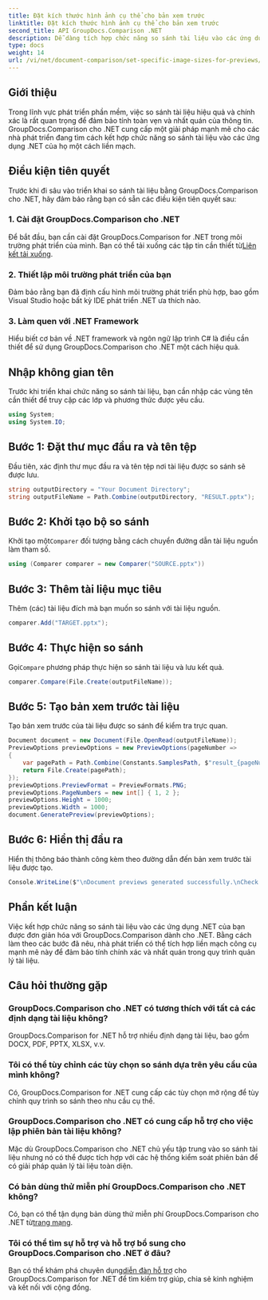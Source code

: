 ```yaml
---
title: Đặt kích thước hình ảnh cụ thể cho bản xem trước
linktitle: Đặt kích thước hình ảnh cụ thể cho bản xem trước
second_title: API GroupDocs.Comparison .NET
description: Dễ dàng tích hợp chức năng so sánh tài liệu vào các ứng dụng .NET của bạn với GroupDocs.Comparison cho .NET.
type: docs
weight: 14
url: /vi/net/document-comparison/set-specific-image-sizes-for-previews/
---
```

## Giới thiệu
Trong lĩnh vực phát triển phần mềm, việc so sánh tài liệu hiệu quả và chính xác là rất quan trọng để đảm bảo tính toàn vẹn và nhất quán của thông tin. GroupDocs.Comparison cho .NET cung cấp một giải pháp mạnh mẽ cho các nhà phát triển đang tìm cách kết hợp chức năng so sánh tài liệu vào các ứng dụng .NET của họ một cách liền mạch.
## Điều kiện tiên quyết
Trước khi đi sâu vào triển khai so sánh tài liệu bằng GroupDocs.Comparison cho .NET, hãy đảm bảo rằng bạn có sẵn các điều kiện tiên quyết sau:
### 1. Cài đặt GroupDocs.Comparison cho .NET
 Để bắt đầu, bạn cần cài đặt GroupDocs.Comparison for .NET trong môi trường phát triển của mình. Bạn có thể tải xuống các tập tin cần thiết từ[Liên kết tải xuống](https://releases.groupdocs.com/comparison/net/).
### 2. Thiết lập môi trường phát triển của bạn
Đảm bảo rằng bạn đã định cấu hình môi trường phát triển phù hợp, bao gồm Visual Studio hoặc bất kỳ IDE phát triển .NET ưa thích nào.
### 3. Làm quen với .NET Framework
Hiểu biết cơ bản về .NET framework và ngôn ngữ lập trình C# là điều cần thiết để sử dụng GroupDocs.Comparison cho .NET một cách hiệu quả.

## Nhập không gian tên
Trước khi triển khai chức năng so sánh tài liệu, bạn cần nhập các vùng tên cần thiết để truy cập các lớp và phương thức được yêu cầu.
```csharp
using System;
using System.IO;
```
## Bước 1: Đặt thư mục đầu ra và tên tệp
Đầu tiên, xác định thư mục đầu ra và tên tệp nơi tài liệu được so sánh sẽ được lưu.
```csharp
string outputDirectory = "Your Document Directory";
string outputFileName = Path.Combine(outputDirectory, "RESULT.pptx");
```
## Bước 2: Khởi tạo bộ so sánh
 Khởi tạo một`Comparer` đối tượng bằng cách chuyển đường dẫn tài liệu nguồn làm tham số.
```csharp
using (Comparer comparer = new Comparer("SOURCE.pptx"))
```
## Bước 3: Thêm tài liệu mục tiêu
Thêm (các) tài liệu đích mà bạn muốn so sánh với tài liệu nguồn.
```csharp
comparer.Add("TARGET.pptx");
```
## Bước 4: Thực hiện so sánh
 Gọi`Compare` phương pháp thực hiện so sánh tài liệu và lưu kết quả.
```csharp
comparer.Compare(File.Create(outputFileName));
```
## Bước 5: Tạo bản xem trước tài liệu
Tạo bản xem trước của tài liệu được so sánh để kiểm tra trực quan.
```csharp
Document document = new Document(File.OpenRead(outputFileName));
PreviewOptions previewOptions = new PreviewOptions(pageNumber =>
{
    var pagePath = Path.Combine(Constants.SamplesPath, $"result_{pageNumber}.png");
    return File.Create(pagePath);
});
previewOptions.PreviewFormat = PreviewFormats.PNG;
previewOptions.PageNumbers = new int[] { 1, 2 };
previewOptions.Height = 1000;
previewOptions.Width = 1000;
document.GeneratePreview(previewOptions);
```
## Bước 6: Hiển thị đầu ra
Hiển thị thông báo thành công kèm theo đường dẫn đến bản xem trước tài liệu được tạo.
```csharp
Console.WriteLine($"\nDocument previews generated successfully.\nCheck output in {outputDirectory}.");
```

## Phần kết luận
Việc kết hợp chức năng so sánh tài liệu vào các ứng dụng .NET của bạn được đơn giản hóa với GroupDocs.Comparison dành cho .NET. Bằng cách làm theo các bước đã nêu, nhà phát triển có thể tích hợp liền mạch công cụ mạnh mẽ này để đảm bảo tính chính xác và nhất quán trong quy trình quản lý tài liệu.
## Câu hỏi thường gặp
### GroupDocs.Comparison cho .NET có tương thích với tất cả các định dạng tài liệu không?
GroupDocs.Comparison for .NET hỗ trợ nhiều định dạng tài liệu, bao gồm DOCX, PDF, PPTX, XLSX, v.v.
### Tôi có thể tùy chỉnh các tùy chọn so sánh dựa trên yêu cầu của mình không?
Có, GroupDocs.Comparison for .NET cung cấp các tùy chọn mở rộng để tùy chỉnh quy trình so sánh theo nhu cầu cụ thể.
### GroupDocs.Comparison cho .NET có cung cấp hỗ trợ cho việc lập phiên bản tài liệu không?
Mặc dù GroupDocs.Comparison cho .NET chủ yếu tập trung vào so sánh tài liệu nhưng nó có thể được tích hợp với các hệ thống kiểm soát phiên bản để có giải pháp quản lý tài liệu toàn diện.
### Có bản dùng thử miễn phí GroupDocs.Comparison cho .NET không?
 Có, bạn có thể tận dụng bản dùng thử miễn phí GroupDocs.Comparison cho .NET từ[trang mạng](https://releases.groupdocs.com/).
### Tôi có thể tìm sự hỗ trợ và hỗ trợ bổ sung cho GroupDocs.Comparison cho .NET ở đâu?
 Bạn có thể khám phá chuyên dụng[diễn đàn hỗ trợ](https://forum.groupdocs.com/c/comparison/12) cho GroupDocs.Comparison for .NET để tìm kiếm trợ giúp, chia sẻ kinh nghiệm và kết nối với cộng đồng.